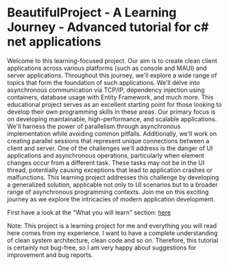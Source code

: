 # BeautifulProject - A Learning Journey - Advanced tutorial for c# net applications
 
Welcome to this learning-focused project. Our aim is to create clean client applications across various platforms (such as console and MAUI) and server applications. Throughout this journey, we'll explore a wide range of topics that form the foundation of such applications.
We'll delve into asynchronous communication via TCP/IP, dependency injection using containers, database usage with Entity Framework, and much more. This educational project serves as an excellent starting point for those looking to develop their own programming skills in these areas.
Our primary focus is on developing maintainable, high-performance, and scalable applications. We'll harness the power of parallelism through asynchronous implementation while avoiding common pitfalls. Additionally, we'll work on creating parallel sessions that represent unique connections between a client and server.
One of the challenges we'll address is the danger of UI applications and asynchronous operations, particularly when element changes occur from a different task. These tasks may not be in the UI thread, potentially causing exceptions that lead to application crashes or malfunctions. This learning project addresses this challenge by developing a generalized solution, applicable not only to UI scenarios but to a broader range of asynchronous programming contexts.
Join me on this exciting journey as we explore the intricacies of modern application development.

First have a look at the "What you will learn" section: [here](/docs/documentation.md#What-you-will-learn)

Note: This project is a learning project for me and everything you will read here comes from my experience. I want to have a complete understanding of clean system architecture, clean code and so on. Therefore, this tutorial is certainly not bug-free, so I am very happy about suggestions for improvement and bug reports. 